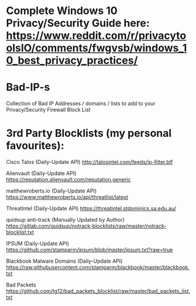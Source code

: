 # Complete Windows 10 Privacy/Security Guide here: https://www.reddit.com/r/privacytoolsIO/comments/fwgvsb/windows_10_best_privacy_practices/

# Bad-IP-s
Collection of Bad IP Addresses / domains / lists to add to your Privacy/Security Firewall Block List

# 3rd Party Blocklists (my personal favourites):

Cisco Talos (Daily-Update API)
http://talosintel.com/feeds/ip-filter.blf

Alienvault (Daily-Update API)
https://reputation.alienvault.com/reputation.generic
 
matthewroberts.io (Daily-Update API)
https://www.matthewroberts.io/api/threatlist/latest

ThreatIntel (Daily-Update API)
https://threatintel.stdominics.sa.edu.au/

quidsup anti-track (Manually Updated by Author)
https://gitlab.com/quidsup/notrack-blocklists/raw/master/notrack-blocklist.txt

IPSUM (Daily-Update API)
https://github.com/stamparm/ipsum/blob/master/ipsum.txt?raw=true

Blackbook Malware Domains (Daily-Update API)
https://raw.githubusercontent.com/stamparm/blackbook/master/blackbook.txt

Bad Packets
https://github.com/tg12/bad_packets_blocklist/raw/master/bad_packets_list.txt
